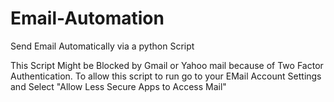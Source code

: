 # Email-Automation
Send Email Automatically via a python Script 

This Script Might be Blocked by Gmail or Yahoo mail because of Two Factor Authentication. To allow this script to run go to your EMail Account Settings and Select "Allow Less Secure Apps to Access Mail"
